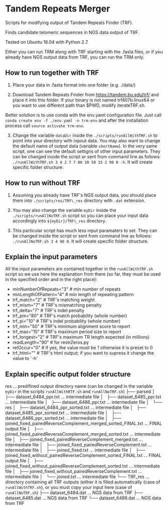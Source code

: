 # Tandem Repeats Merger

Scripts for modifying output of Tandem Repeats Finder (TRF). 

Finds candidate telomeric sequences in NGS data output of TRF. 

Tested on Ubuntu 16.04 with Python 2.7. 

Either you can run TRM along with TRF starting with the .fasta files, or if you already have NGS output data from TRF, you can run the TRM only.

## How to run together with TRF

1. Place your data in .fasta format into one folder (e.g. ./data/)

2. Download Tandem Repeats Finder from https://tandem.bu.edu/trf/ and place it into this folder. If your binary is not named trf407b.linux64 or you want to use different path than $PWD, modify iterateTRF.sh. 

Better solution is to use conda with the env.yaml configuration file. Just call `conda create env -f ./env.yaml -n trm-env` and after the installation process call `source activate trm-env`.

3. Change the variable `dataDir` inside the `./scripts/runAllWithTRF.sh` to point into your directory with inpout data. You may also want to change the default name of output data (variable `shortName`). In the very same script, one can see the default settigns of other input parameters. They can be changed inside the script or sent from command line as follows: `./runAllWithTRF.sh 3 4 2 7 7 80 10 50 15 2 90 0 -h`. It will create specific folder structure.

## How to run without TRF

1. Assuming you already have TRF's NGS output data, you should place them into `./scripts/res/TRF\_res` directory with `.dat` extension.

2. You may also change the variable `myDir` inside the `./scripts/runAllNoTRF.sh` script so you can place your input data accordingly into `${myDir}/TRF\_res` directory.

3. This particular script has much less input paramaters to set. They can be changed inside the script or sent from command line as follows: `./runAllNoTRF.sh 3 4 90 0`. It will create specific folder structure.

## Explain the input parameters

All the input parameters are contained together in the `runAllWithTRF.sh` script so we use here the explanation from there (so far, they must be used in the specified order and in the right place):

* minNumberOfRepeats="3"   # min number of repeats
* minLengthOfPattern="4"   # min length of repeating pattern
* trf_match="2"            # TRF's matching weight
* trf_mism="7"             # TRF's mismatching penalty
* trf_delta="7"            # TRF's indel penalty
* trf_pm="80"              # TRF's match probability (whole number)
* trf_pi="10"              # TRF's indel probability (whole number)
* trf_min="50"             # TRF's minimum alignment score to report
* trf_max="15"             # TRF's maximum period size to report
* trf_longest="2"          # TRF's maximum TR length expected (in millions)
* readLength="90"          # for restrZeros.py
* relOccur="0"             # if yes, the value must be 1 otherwise it is preset to 0
* trf_html=""              # TRF's html output; if you want to supress it change the value to '-h'

## Explain specific output folder structure


res                                                                              ... predifined output directory name (can be changed in the variable `myDir` in the scripts `runAllWithRTF.sh` and `runAllNoTRF.sh`)
├── parsed
│   ├── dataset\_6484\_ppr.txt                                                   ... intermediate file
│   ├── dataset\_6485\_ppr.txt                                                   ... intermediate file
│   ├── dataset\_6486\_ppr.txt                                                   ... intermediate file
│   └── res
│       ├── dataset\_6484\_ppr\_sorted.txt                                       ... intermediate file
│       ├── dataset\_6485\_ppr\_sorted.txt                                       ... intermediate file
│       ├── dataset\_6486\_ppr\_sorted.txt                                       ... intermediate file
│       ├── joined\_fixed\_pairedReverseComplement\_merged\_sorted\_FINAL.txt    ... FINAL output file
│       ├── joined\_fixed\_pairedReverseComplement\_merged\_sorted.txt           ... intermediate file
│       ├── joined\_fixed\_pairedReverseComplement\_merged.txt                   ... intermediate file
│       ├── joined\_fixed\_pairedReverseComplement.txt                           ... intermediate file
│       ├── joined\_fixed.txt                                                    ... intermediate file
│       ├── joined\_fixed\_without\_pairedReverseComplement\_sorted_FINAL.txt    ... FINAL output file
│       ├── joined\_fixed\_without\_pairedReverseComplement\_sorted.txt          ... intermediate file
│       ├── joined\_fixed\_without\_pairedReverseComplement.txt                  ... intermediate file
│       └── joined.txt                                                           ... intermediate file
└── TRF\_res                                                                     ... directory containing all TRF outputs (either it is filled automatically (case of `runAllWithTRF.sh`), or you must copy your input here (case of `runAllNoTRF.sh`)
    ├── dataset\_6484.dat                                                        ... NGS data from TRF
    ├── dataset\_6485.dat                                                        ... NGS data from TRF
    └── dataset\_6486.dat                                                        ... NGS data from TRF



